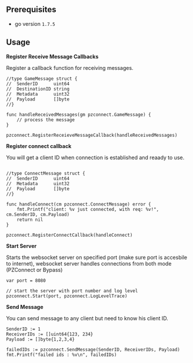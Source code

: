 

## Prerequisites
- go version `1.7.5`

## Usage

**Register Receive Message Callbacks**

Register a callback function for receiving messages.
```
//type GameMessage struct {
//	SenderID      uint64
//	DestinationID string
//	Metadata      uint32
//	Payload       []byte
//}

func handleReceivedMessages(gm pzconnect.GameMessage) {
	// process the message
}

pzconnect.RegisterReceieveMessageCallback(handleReceivedMessages)
```


**Register connect callback**

You will get a client ID when connection is established and reaady to use.
```

//type ConnectMessage struct {
//	SenderID      uint64
//	Metadata      uint32
//	Payload       []byte
//}

func handleConnect(cm pzconnect.ConnectMessage) error {
	fmt.Printf("client: %v just connected, with req: %v!", cm.SenderID, cm.Payload)
	return nil
}

pzconnect.RegisterConnectCallback(handleConnect)
```



**Start Server**

Starts the websocket server on specified port (make sure port is accesbile to internet), websocket server handles connections from both mode (PZConnect or Bypass)
```
var port = 8080

// start the server with port number and log level 
pzconnect.Start(port, pzconnect.LogLevelTrace)
```


**Send Message**

You can send message to any client but need to know his client ID.
```
SenderID := 1
ReceiverIDs := []uint64{123, 234}
Payload := []byte{1,2,3,4}

failedIDs := pzconnect.SendMessage(SenderID, ReceiverIDs, Payload)
fmt.Printf("failed ids : %v\n", failedIDs)
```



